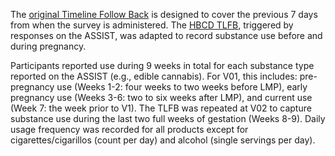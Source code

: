 The [original Timeline Follow Back](https://cde.nida.nih.gov/sites/nida_cde/files/TimeLineFollowBack_2014Mar24.pdf) is designed to cover the previous 7 days from when the survey is administered. The [HBCD TLFB](https://cde.nida.nih.gov/sites/nida_cde/files/TimeLineFollowBack_2014Mar24.pdf), triggered by responses on the ASSIST, was adapted to record substance use before and during pregnancy.

Participants reported use during 9 weeks in total for each substance type reported on the ASSIST (e.g., edible cannabis). For V01, this includes: pre-pregnancy use (Weeks 1-2: four weeks to two weeks before LMP), early pregnancy use (Weeks 3-6: two to six weeks after LMP), and current use (Week 7: the week prior to V1). The TLFB was repeated at V02 to capture substance use during the last two full weeks of gestation (Weeks 8-9). Daily usage frequency was recorded for all products except for cigarettes/cigarillos (count per day) and alcohol (single servings per day).

